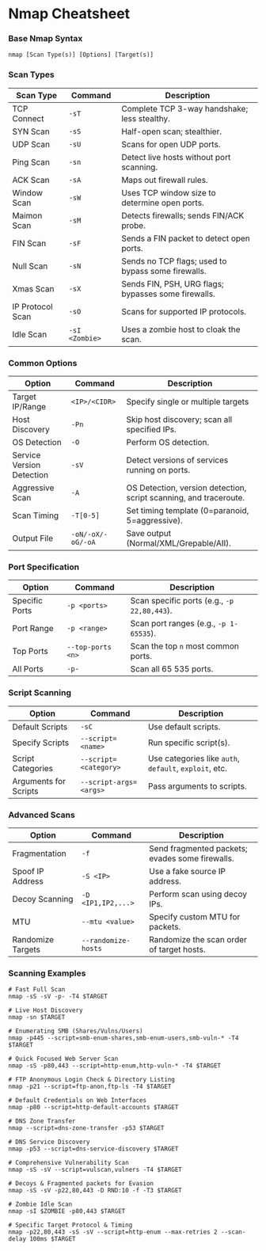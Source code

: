 # Nmap Cheatsheet

### Base Nmap Syntax
```
nmap [Scan Type(s)] [Options] [Target(s)]
```

### Scan Types

| **Scan Type** | **Command** | **Description** |
| -------------- | -------------- | -------------- |
| TCP Connect | `-sT` | Complete TCP 3-way handshake; less stealthy. |
| SYN Scan | `-sS` | Half-open scan; stealthier. |
| UDP Scan | `-sU` | Scans for open UDP ports. |
| Ping Scan | `-sn` | Detect live hosts without port scanning. |
| ACK Scan | `-sA` | Maps out firewall rules. |
| Window Scan | `-sW` | Uses TCP window size to determine open ports. |
| Maimon Scan | `-sM` | Detects firewalls; sends FIN/ACK probe. |
| FIN Scan | `-sF` | Sends a FIN packet to detect open ports. |
| Null Scan | `-sN` | Sends no TCP flags; used to bypass some firewalls. |
| Xmas Scan | `-sX` | Sends FIN, PSH, URG flags; bypasses some firewalls. |
| IP Protocol Scan | `-sO` | Scans for supported IP protocols. |
| Idle Scan | `-sI <Zombie>` | Uses a zombie host to cloak the scan. |

### Common Options

| **Option** | **Command** | **Description** |
| -------------- | -------------- | -------------- |
| Target IP/Range | `<IP>/<CIDR>` | Specify single or multiple targets |
| Host Discovery | `-Pn` | Skip host discovery; scan all specified IPs. |
| OS Detection | `-O` | Perform OS detection. |
| Service Version Detection | `-sV` | Detect versions of services running on ports. |
| Aggressive Scan | `-A` | OS Detection, version detection, script scanning, and traceroute. |
| Scan Timing | `-T[0-5]` | Set timing template (0=paranoid, 5=aggressive). |
| Output File | `-oN/-oX/-oG/-oA` | Save output (Normal/XML/Grepable/AII). |

### Port Specification

| **Option** | **Command** | **Description** |
| -------------- | -------------- | -------------- |
| Specific Ports | `-p <ports>` | Scan specific ports (e.g., `-p 22,80,443`). |
| Port Range | `-p <range>` | Scan port ranges (e.g., `-p 1-65535`). |
| Top Ports | `--top-ports <n>` | Scan the top `n` most common ports. |
| All Ports | `-p-` | Scan all 65 535 ports. |

### Script Scanning

| **Option** | **Command** | **Description** |
| -------------- | -------------- | -------------- |
| Default Scripts | `-sC` | Use default scripts. |
| Specify Scripts | `--script=<name>` | Run specific script(s). |
| Script Categories | `--script=<category>` | Use categories like `auth`, `default`, `exploit`, etc. |
| Arguments for Scripts | `--script-args=<args>` | Pass arguments to scripts. |

### Advanced Scans

| **Option** | **Command** | **Description** |
| -------------- | -------------- | -------------- |
| Fragmentation | `-f` | Send fragmented packets; evades some firewalls. |
| Spoof IP Address | `-S <IP>` | Use a fake source IP address. |
| Decoy Scanning | `-D <IP1,IP2,...>` | Perform scan using decoy IPs. |
| MTU | `--mtu <value>` | Specify custom MTU for packets. |
| Randomize Targets | `--randomize-hosts` | Randomize the scan order of target hosts. |


### Scanning Examples

```shell
# Fast Full Scan
nmap -sS -sV -p- -T4 $TARGET 

# Live Host Discovery
nmap -sn $TARGET 

# Enumerating SMB (Shares/Vulns/Users)
nmap -p445 --script=smb-enum-shares,smb-enum-users,smb-vuln-* -T4 $TARGET

# Quick Focused Web Server Scan
nmap -sS -p80,443 --script=http-enum,http-vuln-* -T4 $TARGET 

# FTP Anonymous Login Check & Directory Listing
nmap -p21 --script=ftp-anon,ftp-ls -T4 $TARGET 

# Default Credentials on Web Interfaces
nmap -p80 --script=http-default-accounts $TARGET 

# DNS Zone Transfer
nmap --script=dns-zone-transfer -p53 $TARGET 

# DNS Service Discovery
nmap -p53 --script=dns-service-discovery $TARGET 

# Comprehensive Vulnerability Scan
nmap -sS -sV --script=vulscan,vulners -T4 $TARGET 

# Decoys & Fragmented packets for Evasion
nmap -sS -sV -p22,80,443 -D RND:10 -f -T3 $TARGET 

# Zombie Idle Scan 
nmap -sI $ZOMBIE -p80,443 $TARGET

# Specific Target Protocol & Timing
nmap -p22,80,443 -sS -sV --script=http-enum --max-retries 2 --scan-delay 100ms $TARGET
```

